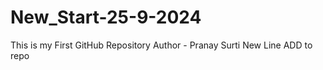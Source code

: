 # New_Start-25-9-2024
This is my First GitHub Repository 
Author - Pranay Surti
New Line ADD to repo

